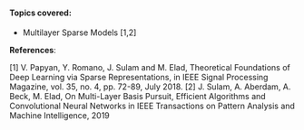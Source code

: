 #### Topics covered:

* Multilayer Sparse Models [1,2]

**References**: 

[1] V. Papyan, Y. Romano, J. Sulam and M. Elad, Theoretical Foundations of Deep Learning via Sparse Representations, in IEEE Signal Processing Magazine, vol. 35, no. 4, pp. 72-89, July 2018.
[2] J. Sulam, A. Aberdam, A. Beck, M. Elad, On Multi-Layer Basis Pursuit, Efficient Algorithms and Convolutional Neural Networks in IEEE Transactions on Pattern Analysis and Machine Intelligence, 2019
